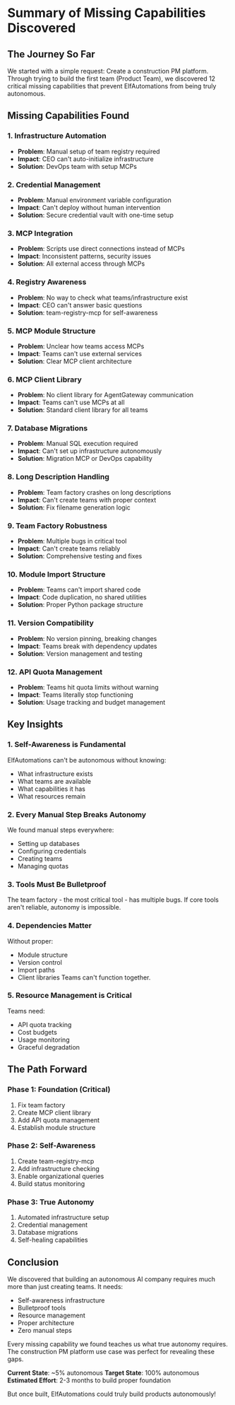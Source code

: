 # Summary of Missing Capabilities Discovered

## The Journey So Far

We started with a simple request: Create a construction PM platform. Through trying to build the first team (Product Team), we discovered 12 critical missing capabilities that prevent ElfAutomations from being truly autonomous.

## Missing Capabilities Found

### 1. Infrastructure Automation
- **Problem**: Manual setup of team registry required
- **Impact**: CEO can't auto-initialize infrastructure
- **Solution**: DevOps team with setup MCPs

### 2. Credential Management
- **Problem**: Manual environment variable configuration
- **Impact**: Can't deploy without human intervention
- **Solution**: Secure credential vault with one-time setup

### 3. MCP Integration
- **Problem**: Scripts use direct connections instead of MCPs
- **Impact**: Inconsistent patterns, security issues
- **Solution**: All external access through MCPs

### 4. Registry Awareness
- **Problem**: No way to check what teams/infrastructure exist
- **Impact**: CEO can't answer basic questions
- **Solution**: team-registry-mcp for self-awareness

### 5. MCP Module Structure
- **Problem**: Unclear how teams access MCPs
- **Impact**: Teams can't use external services
- **Solution**: Clear MCP client architecture

### 6. MCP Client Library
- **Problem**: No client library for AgentGateway communication
- **Impact**: Teams can't use MCPs at all
- **Solution**: Standard client library for all teams

### 7. Database Migrations
- **Problem**: Manual SQL execution required
- **Impact**: Can't set up infrastructure autonomously
- **Solution**: Migration MCP or DevOps capability

### 8. Long Description Handling
- **Problem**: Team factory crashes on long descriptions
- **Impact**: Can't create teams with proper context
- **Solution**: Fix filename generation logic

### 9. Team Factory Robustness
- **Problem**: Multiple bugs in critical tool
- **Impact**: Can't create teams reliably
- **Solution**: Comprehensive testing and fixes

### 10. Module Import Structure
- **Problem**: Teams can't import shared code
- **Impact**: Code duplication, no shared utilities
- **Solution**: Proper Python package structure

### 11. Version Compatibility
- **Problem**: No version pinning, breaking changes
- **Impact**: Teams break with dependency updates
- **Solution**: Version management and testing

### 12. API Quota Management
- **Problem**: Teams hit quota limits without warning
- **Impact**: Teams literally stop functioning
- **Solution**: Usage tracking and budget management

## Key Insights

### 1. Self-Awareness is Fundamental
ElfAutomations can't be autonomous without knowing:
- What infrastructure exists
- What teams are available
- What capabilities it has
- What resources remain

### 2. Every Manual Step Breaks Autonomy
We found manual steps everywhere:
- Setting up databases
- Configuring credentials
- Creating teams
- Managing quotas

### 3. Tools Must Be Bulletproof
The team factory - the most critical tool - has multiple bugs. If core tools aren't reliable, autonomy is impossible.

### 4. Dependencies Matter
Without proper:
- Module structure
- Version control
- Import paths
- Client libraries
Teams can't function together.

### 5. Resource Management is Critical
Teams need:
- API quota tracking
- Cost budgets
- Usage monitoring
- Graceful degradation

## The Path Forward

### Phase 1: Foundation (Critical)
1. Fix team factory
2. Create MCP client library
3. Add API quota management
4. Establish module structure

### Phase 2: Self-Awareness
1. Create team-registry-mcp
2. Add infrastructure checking
3. Enable organizational queries
4. Build status monitoring

### Phase 3: True Autonomy
1. Automated infrastructure setup
2. Credential management
3. Database migrations
4. Self-healing capabilities

## Conclusion

We discovered that building an autonomous AI company requires much more than just creating teams. It needs:
- Self-awareness infrastructure
- Bulletproof tools
- Resource management
- Proper architecture
- Zero manual steps

Every missing capability we found teaches us what true autonomy requires. The construction PM platform use case was perfect for revealing these gaps.

**Current State**: ~5% autonomous
**Target State**: 100% autonomous
**Estimated Effort**: 2-3 months to build proper foundation

But once built, ElfAutomations could truly build products autonomously!
